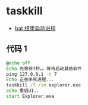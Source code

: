 # taskkill

- [bat 结束启动进程](https://zhidao.baidu.com/question/567621054.html)

## 代码 1

```bat
@echo off
Echo 先等待7秒。。等待启动其他软件
ping 127.0.0.1 -n 7
Echo 正在杀死进程...
taskkill /f /im explorer.exe
echo 重启UI..
start Explorer.exe
```
